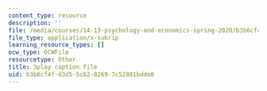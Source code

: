 ```yaml
---
content_type: resource
description: ''
file: /media/courses/14-13-psychology-and-economics-spring-2020/b3b6cf4fd3d55c6282697c52881bdde8_8WhNaFsFC8I.vtt
file_type: application/x-subrip
learning_resource_types: []
ocw_type: OCWFile
resourcetype: Other
title: 3play caption file
uid: b3b6cf4f-d3d5-5c62-8269-7c52881bdde8
---
```

